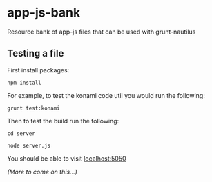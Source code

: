 app-js-bank
===========

[localhost:5050]: http://localhost:5050

Resource bank of app-js files that can be used with grunt-nautilus

## Testing a file

First install packages:

```
npm install
```

For example, to test the konami code util you would run the following:

```
grunt test:konami
```

Then to test the build run the following:

```
cd server

node server.js
```

You should be able to visit [localhost:5050][]

_(More to come on this...)_